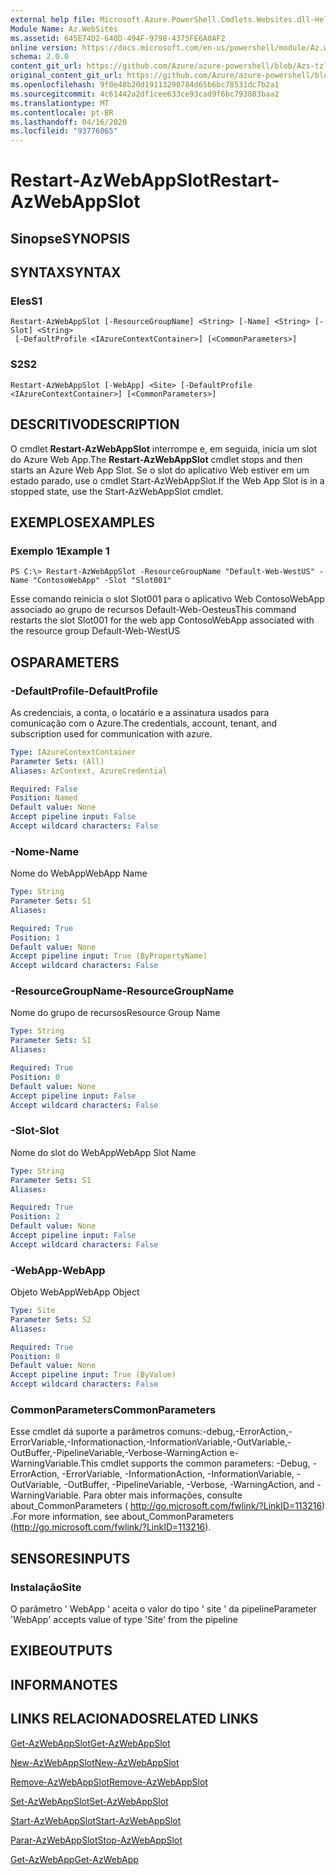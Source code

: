 ```yaml
---
external help file: Microsoft.Azure.PowerShell.Cmdlets.Websites.dll-Help.xml
Module Name: Az.WebSites
ms.assetid: 645E74D2-640D-494F-9798-4375FE6A0AF2
online version: https://docs.microsoft.com/en-us/powershell/module/Az.websites/restart-Azwebappslot
schema: 2.0.0
content_git_url: https://github.com/Azure/azure-powershell/blob/Azs-tzl/src/Websites/Websites/help/Restart-AzWebAppSlot.md
original_content_git_url: https://github.com/Azure/azure-powershell/blob/Azs-tzl/src/Websites/Websites/help/Restart-AzWebAppSlot.md
ms.openlocfilehash: 9f0e48b20d19113290784d65b6bc78531dc7b2a1
ms.sourcegitcommit: 4c61442a2df1cee633ce93cad9f6bc793803baa2
ms.translationtype: MT
ms.contentlocale: pt-BR
ms.lasthandoff: 04/16/2020
ms.locfileid: "93776065"
---
```

# <span data-ttu-id="fc209-101">Restart-AzWebAppSlot</span><span class="sxs-lookup"><span data-stu-id="fc209-101">Restart-AzWebAppSlot</span></span>

## <span data-ttu-id="fc209-102">Sinopse</span><span class="sxs-lookup"><span data-stu-id="fc209-102">SYNOPSIS</span></span>

## <span data-ttu-id="fc209-103">SYNTAX</span><span class="sxs-lookup"><span data-stu-id="fc209-103">SYNTAX</span></span>

### <span data-ttu-id="fc209-104">Eles</span><span class="sxs-lookup"><span data-stu-id="fc209-104">S1</span></span>
```
Restart-AzWebAppSlot [-ResourceGroupName] <String> [-Name] <String> [-Slot] <String>
 [-DefaultProfile <IAzureContextContainer>] [<CommonParameters>]
```

### <span data-ttu-id="fc209-105">S2</span><span class="sxs-lookup"><span data-stu-id="fc209-105">S2</span></span>
```
Restart-AzWebAppSlot [-WebApp] <Site> [-DefaultProfile <IAzureContextContainer>] [<CommonParameters>]
```

## <span data-ttu-id="fc209-106">DESCRITIVO</span><span class="sxs-lookup"><span data-stu-id="fc209-106">DESCRIPTION</span></span>
<span data-ttu-id="fc209-107">O cmdlet **Restart-AzWebAppSlot** interrompe e, em seguida, inicia um slot do Azure Web App.</span><span class="sxs-lookup"><span data-stu-id="fc209-107">The **Restart-AzWebAppSlot** cmdlet stops and then starts an Azure Web App Slot.</span></span>
<span data-ttu-id="fc209-108">Se o slot do aplicativo Web estiver em um estado parado, use o cmdlet Start-AzWebAppSlot.</span><span class="sxs-lookup"><span data-stu-id="fc209-108">If the Web App Slot is in a stopped state, use the Start-AzWebAppSlot cmdlet.</span></span>

## <span data-ttu-id="fc209-109">EXEMPLOS</span><span class="sxs-lookup"><span data-stu-id="fc209-109">EXAMPLES</span></span>

### <span data-ttu-id="fc209-110">Exemplo 1</span><span class="sxs-lookup"><span data-stu-id="fc209-110">Example 1</span></span>
```
PS C:\> Restart-AzWebAppSlot -ResourceGroupName "Default-Web-WestUS" -Name "ContosoWebApp" -Slot "Slot001"
```

<span data-ttu-id="fc209-111">Esse comando reinicia o slot Slot001 para o aplicativo Web ContosoWebApp associado ao grupo de recursos Default-Web-Oesteus</span><span class="sxs-lookup"><span data-stu-id="fc209-111">This command restarts the slot Slot001 for the web app ContosoWebApp associated with the resource group Default-Web-WestUS</span></span>

## <span data-ttu-id="fc209-112">OS</span><span class="sxs-lookup"><span data-stu-id="fc209-112">PARAMETERS</span></span>

### <span data-ttu-id="fc209-113">-DefaultProfile</span><span class="sxs-lookup"><span data-stu-id="fc209-113">-DefaultProfile</span></span>
<span data-ttu-id="fc209-114">As credenciais, a conta, o locatário e a assinatura usados para comunicação com o Azure.</span><span class="sxs-lookup"><span data-stu-id="fc209-114">The credentials, account, tenant, and subscription used for communication with azure.</span></span>

```yaml
Type: IAzureContextContainer
Parameter Sets: (All)
Aliases: AzContext, AzureCredential

Required: False
Position: Named
Default value: None
Accept pipeline input: False
Accept wildcard characters: False
```

### <span data-ttu-id="fc209-115">-Nome</span><span class="sxs-lookup"><span data-stu-id="fc209-115">-Name</span></span>
<span data-ttu-id="fc209-116">Nome do WebApp</span><span class="sxs-lookup"><span data-stu-id="fc209-116">WebApp Name</span></span>

```yaml
Type: String
Parameter Sets: S1
Aliases: 

Required: True
Position: 1
Default value: None
Accept pipeline input: True (ByPropertyName)
Accept wildcard characters: False
```

### <span data-ttu-id="fc209-117">-ResourceGroupName</span><span class="sxs-lookup"><span data-stu-id="fc209-117">-ResourceGroupName</span></span>
<span data-ttu-id="fc209-118">Nome do grupo de recursos</span><span class="sxs-lookup"><span data-stu-id="fc209-118">Resource Group Name</span></span>

```yaml
Type: String
Parameter Sets: S1
Aliases: 

Required: True
Position: 0
Default value: None
Accept pipeline input: False
Accept wildcard characters: False
```

### <span data-ttu-id="fc209-119">-Slot</span><span class="sxs-lookup"><span data-stu-id="fc209-119">-Slot</span></span>
<span data-ttu-id="fc209-120">Nome do slot do WebApp</span><span class="sxs-lookup"><span data-stu-id="fc209-120">WebApp Slot Name</span></span>

```yaml
Type: String
Parameter Sets: S1
Aliases: 

Required: True
Position: 2
Default value: None
Accept pipeline input: False
Accept wildcard characters: False
```

### <span data-ttu-id="fc209-121">-WebApp</span><span class="sxs-lookup"><span data-stu-id="fc209-121">-WebApp</span></span>
<span data-ttu-id="fc209-122">Objeto WebApp</span><span class="sxs-lookup"><span data-stu-id="fc209-122">WebApp Object</span></span>

```yaml
Type: Site
Parameter Sets: S2
Aliases: 

Required: True
Position: 0
Default value: None
Accept pipeline input: True (ByValue)
Accept wildcard characters: False
```

### <span data-ttu-id="fc209-123">CommonParameters</span><span class="sxs-lookup"><span data-stu-id="fc209-123">CommonParameters</span></span>
<span data-ttu-id="fc209-124">Esse cmdlet dá suporte a parâmetros comuns:-debug,-ErrorAction,-ErrorVariable,-Informationaction,-InformationVariable,-OutVariable,-OutBuffer,-PipelineVariable,-Verbose-WarningAction e-WarningVariable.</span><span class="sxs-lookup"><span data-stu-id="fc209-124">This cmdlet supports the common parameters: -Debug, -ErrorAction, -ErrorVariable, -InformationAction, -InformationVariable, -OutVariable, -OutBuffer, -PipelineVariable, -Verbose, -WarningAction, and -WarningVariable.</span></span> <span data-ttu-id="fc209-125">Para obter mais informações, consulte about_CommonParameters ( http://go.microsoft.com/fwlink/?LinkID=113216) .</span><span class="sxs-lookup"><span data-stu-id="fc209-125">For more information, see about_CommonParameters (http://go.microsoft.com/fwlink/?LinkID=113216).</span></span>

## <span data-ttu-id="fc209-126">SENSORES</span><span class="sxs-lookup"><span data-stu-id="fc209-126">INPUTS</span></span>

### <span data-ttu-id="fc209-127">Instalação</span><span class="sxs-lookup"><span data-stu-id="fc209-127">Site</span></span>
<span data-ttu-id="fc209-128">O parâmetro ' WebApp ' aceita o valor do tipo ' site ' da pipeline</span><span class="sxs-lookup"><span data-stu-id="fc209-128">Parameter 'WebApp' accepts value of type 'Site' from the pipeline</span></span>

## <span data-ttu-id="fc209-129">EXIBE</span><span class="sxs-lookup"><span data-stu-id="fc209-129">OUTPUTS</span></span>

## <span data-ttu-id="fc209-130">INFORMA</span><span class="sxs-lookup"><span data-stu-id="fc209-130">NOTES</span></span>

## <span data-ttu-id="fc209-131">LINKS RELACIONADOS</span><span class="sxs-lookup"><span data-stu-id="fc209-131">RELATED LINKS</span></span>

[<span data-ttu-id="fc209-132">Get-AzWebAppSlot</span><span class="sxs-lookup"><span data-stu-id="fc209-132">Get-AzWebAppSlot</span></span>](./Get-AzWebAppSlot.md)

[<span data-ttu-id="fc209-133">New-AzWebAppSlot</span><span class="sxs-lookup"><span data-stu-id="fc209-133">New-AzWebAppSlot</span></span>](./New-AzWebAppSlot.md)

[<span data-ttu-id="fc209-134">Remove-AzWebAppSlot</span><span class="sxs-lookup"><span data-stu-id="fc209-134">Remove-AzWebAppSlot</span></span>](./Remove-AzWebAppSlot.md)

[<span data-ttu-id="fc209-135">Set-AzWebAppSlot</span><span class="sxs-lookup"><span data-stu-id="fc209-135">Set-AzWebAppSlot</span></span>](./Set-AzWebAppSlot.md)

[<span data-ttu-id="fc209-136">Start-AzWebAppSlot</span><span class="sxs-lookup"><span data-stu-id="fc209-136">Start-AzWebAppSlot</span></span>](./Start-AzWebAppSlot.md)

[<span data-ttu-id="fc209-137">Parar-AzWebAppSlot</span><span class="sxs-lookup"><span data-stu-id="fc209-137">Stop-AzWebAppSlot</span></span>](./Stop-AzWebAppSlot.md)

[<span data-ttu-id="fc209-138">Get-AzWebApp</span><span class="sxs-lookup"><span data-stu-id="fc209-138">Get-AzWebApp</span></span>](./Get-AzWebApp.md)

